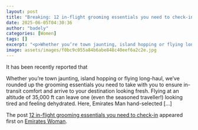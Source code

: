 ```yaml
---
layout: post
title: "Breaking: 12 in-flight grooming essentials you need to check-in"
date: 2025-06-05T04:30:36
author: "badely"
categories: [Women]
tags: []
excerpt: "<p>Whether you’re town jaunting, island hopping or flying long-haul, we’ve rounded up the grooming essentials you need to take with you to ensure in-t"
image: assets/images/f0bc9c055a84b6abe848c40eef6a2c2e.jpg
---
```


It has been recently reported that <p>Whether you’re town jaunting, island hopping or flying long-haul, we’ve rounded up the grooming essentials you need to take with you to ensure in-transit comfort and arrive to your destination looking fresh. Flying at an altitude of 35,000 ft can leave one (even the seasoned traveller!) looking tired and feeling dehydrated. Here, Emirates Man hand-selected [&#8230;]</p>
<p>The post <a href="https://emirateswoman.com/12-in-flight-mens-grooming-essentials-you-need-to-check-in/" rel="nofollow">12 in-flight grooming essentials you need to check-in</a> appeared first on <a href="https://emirateswoman.com" rel="nofollow">Emirates Woman</a>.</p>

